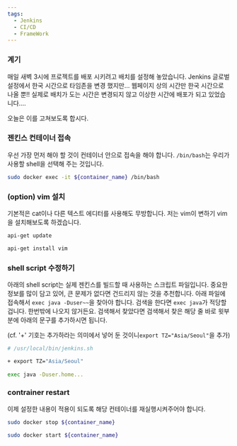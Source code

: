 ```yaml
---
tags:
  - Jenkins
  - CI/CD
  - FrameWork
---
```

### 계기
매일 새벽 3시에 프로젝트를 배포 시키려고 배치를 설정해 놓았습니다.
Jenkins 글로벌 설정에서 한국 시간으로 타임존을 변경 했지만...
웹페이지 상의 시간만 한국 시간으로 나올 뿐!!
실제로 배치가 도는 시간은 변경되지 않고 이상한 시간에 배포가 되고 있었습니다....

오늘은 이를 고쳐보도록 합시다.

### 젠킨스 컨테이너 접속
우선 가장 먼저 해야 할 것이 컨테이너 안으로 접속을 해야 합니다.
`/bin/bash`는 우리가 사용할 shell을 선택해 주는 것입니다.

```bash
sudo docker exec -it ${container_name} /bin/bash
```

### (option) vim 설치
기본적은 cat이나 다른 텍스트 에디터를 사용해도 무방합니다.
저는 vim이 변하기 vim을 설치해보도록 하겠습니다.

```bash
api-get update

api-get install vim
```

### shell script 수정하기
아래의 shell script는 실제 젠킨스를 빌드할 때 사용하는 스크립트 파일입니다.
중요한 정보를 많이 담고 있어, 큰 문제가 없다면 건드리지 않는 것을 추천합니다.
아래 파일에 접속해서 `exec java -Duser~~`을 찾아야 합니다.
검색을 한다면 `exec java`가 적당할 겁니다. 한번밖에 나오지 않거든요.
검색해서 찾았다면 검색해서 찾은 해당 줄 바로 윗부분에 아래의 문구를 추가하시면 됩니다.

(cf. '+' 기호는 추가하라는 의미에서 넣어 둔 것이니`export TZ="Asia/Seoul"`을 추가)

```sh title:"/usr/local/bin/jenkins.sh"
# /usr/local/bin/jenkins.sh

+ export TZ="Asia/Seoul"
 
exec java -Duser.home...
```

### contrainer restart
이제 설정한 내용이 적용이 되도록 해당 컨테이너를 재실행시켜주어야 합니다.
```bash
sudo docker stop ${container_name}

sudo docker start ${container_name}
```